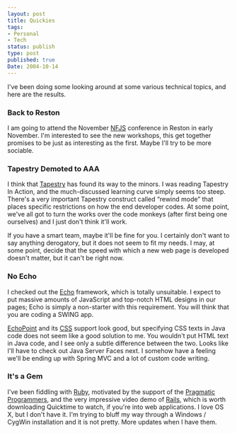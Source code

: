 ```yaml
---
layout: post
title: Quickies
tags:
- Personal
- Tech
status: publish
type: post
published: true
Date: 2004-10-14
---
```

I've been doing some looking around at some various technical topics, and here are the results.

### Back to Reston

I am going to attend the November [NFJS](http://www.nofluffjuststuff.com/) conference in Reston in early November.  I'm interested to see the new workshops, this get together promises to be just as interesting as the first.  Maybe I'll try to be more sociable.

### Tapestry Demoted to <span class="caps">AAA</span>

I think that <a href="http://devblog.jimvanfleet.com/archives/000016.html">Tapestry</a> has found its way to the minors.  I was reading Tapestry In Action, and the much-discussed learning curve simply seems too steep.  There's a very important Tapestry construct called &#8220;rewind mode&#8221; that places specific restrictions on how the end developer codes.  At some point, we've all got to turn the works over the code monkeys (after first being one ourselves) and I just don't think it'll work.

If you have a smart team, maybe it'll be fine for you.  I certainly don't want to say anything derogatory, but it does not seem to fit my needs.  I may, at some point, decide that the speed with which a new web page is developed doesn't matter, but it can't be right now.  

### No Echo

I checked out the [Echo](http://echo.nextapp.com/site/index.html) framework, which is totally unsuitable.  I expect to put massive amounts of JavaScript and top-notch <span class="caps">HTML</span> designs in our pages; Echo is simply a non-starter with this requirement.  You will think that you are coding a <span class="caps">SWING</span> app.  

[EchoPoint](https://echopoint.sourceforge.net/) and its [CSS](https://echopoint.sourceforge.net/LinkedArticles/CascadingStyleSheets.html) support</a> look good, but specifying <span class="caps">CSS</span> texts in Java code does not seem like a good solution to me.  You wouldn't put <span class="caps">HTML</span> text in Java code, and I see only a subtle difference between the two.  Looks like I'll have to check out Java Server Faces next.  I somehow have a feeling we'll be ending up with Spring <span class="caps">MVC</span> and a lot of custom code writing.

### It's a Gem

I've been fiddling with [Ruby](https://www.ruby-lang.org/en/), motivated by the support of the [Pragmatic Programmers](https://pragprog.com/), and the very impressive video demo of [Rails](https://rubyonrails.org/), which is worth downloading Quicktime to watch, if you're into web applications.    I love <span class="caps">OS X</span>, but I don't have it.  I'm trying to bluff my way through a Windows / CygWin installation and it is not pretty.  More updates when I have them.

